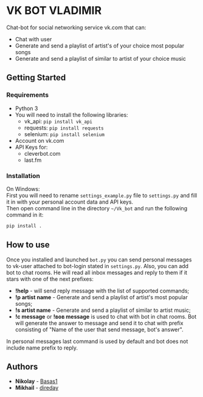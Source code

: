 # VK BOT VLADIMIR
Chat-bot for social networking service vk.com that can:  
* Chat with user
* Generate and send a playlist of artist's of your choice most popular songs
* Generate and send a playlist of similar to artist of your choice music


## Getting Started
### Requirements
* Python 3
* You will need to install the following libraries:  
    - vk_api: `pip install vk_api`
    - requests: `pip install requests`
    - selenium: `pip install selenium`
* Account on vk.com
* API Keys for:  
    - cleverbot.com
    - last.fm  

### Installation
On Windows:  
First you will need to rename `settings_example.py` file to `settings.py` and fill it in with your personal 
account data and API keys.  
Then open command line in the directory `~/Vk_bot` and run the following command in it: 
```bash
pip install .
```

## How to use
Once you installed and launched `bot.py` you can send personal messages to vk-user attached to bot-login stated 
in `settings.py`. Also, you can add bot to chat rooms. He will read all inbox messages and reply to them if it 
stars with one of the next prefixes:  
* **!help** - will send reply message with the list of supported commands;  
* **!p artist name** - Generate and send a playlist of artist's most popular songs;  
* **!s artist name** - Generate and send a playlist of similar to artist music;  
* **!c message** or **!вов message** is used to chat with bot in chat rooms. Bot will generate the answer to message
and send it to chat with prefix consisting of "Name of the user that send message, bot's answer".  

In personal messages last command is used by default and bot does not include name prefix to reply.


## Authors
* **Nikolay** - [Basas1](https://github.com/Basas1)
* **Mikhail** - [direday](https://github.com/direday)

